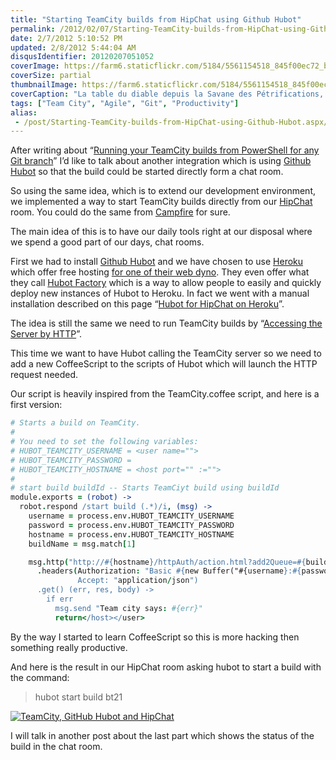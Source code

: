 ```yaml
---
title: "Starting TeamCity builds from HipChat using Github Hubot"
permalink: /2012/02/07/Starting-TeamCity-builds-from-HipChat-using-Github-Hubot/
date: 2/7/2012 5:10:52 PM
updated: 2/8/2012 5:44:04 AM
disqusIdentifier: 20120207051052
coverImage: https://farm6.staticflickr.com/5184/5561154518_845f00ec72_b.jpg
coverSize: partial
thumbnailImage: https://farm6.staticflickr.com/5184/5561154518_845f00ec72_q.jpg
coverCaption: "La table du diable depuis la Savane des Pétrifications, Martinique"
tags: ["Team City", "Agile", "Git", "Productivity"]
alias:
 - /post/Starting-TeamCity-builds-from-HipChat-using-Github-Hubot.aspx/index.html
---
```

<!-- [![La table du diable depuis la Savane des Pétrifications](http://farm6.staticflickr.com/5184/5561154518_845f00ec72_m.jpg)](http://www.flickr.com/photos/laurentkempe/5561154518/ "La table du diable depuis la Savane des Pétrifications by Laurent Kempé, on Flickr") -->   

After writing about “[Running your TeamCity builds from PowerShell for any Git branch](http://www.laurentkempe.com/post/Running-your-TeamCity-builds-from-a-command-line.aspx)” I’d like to talk about another integration which is using [Github Hubot](http://hubot.github.com/) so that the build could be started directly form a chat room.
<!-- more -->

So using the same idea, which is to extend our development environment, we implemented a way to start TeamCity builds directly from our [HipChat](https://www.hipchat.com/) room. You could do the same from [Campfire](http://campfirenow.com/) for sure. 

The main idea of this is to have our daily tools right at our disposal where we spend a good part of our days, chat rooms.

First we had to install [Github Hubot](http://hubot.github.com/) and we have chosen to use [Heroku](http://www.heroku.com/) which offer free hosting [for one of their web dyno](http://www.heroku.com/pricing#1-0). They even offer what they call [Hubot Factory](https://hubot-factory.herokuapp.com/about) which is a way to allow people to easily and quickly deploy new instances of Hubot to Heroku. In fact we went with a manual installation described on this page “[Hubot for HipChat on Heroku](https://github.com/hipchat/hubot-hipchat#readme)”. 

The idea is still the same we need to run TeamCity builds by “[Accessing the Server by HTTP](http://confluence.jetbrains.net/display/TCD6/Accessing+Server+by+HTTP)”.

This time we want to have Hubot calling the TeamCity server so we need to add a new CoffeeScript to the scripts of Hubot which will launch the HTTP request needed.

Our script is heavily inspired from the TeamCity.coffee script, and here is a first version:

```coffeescript TeamCity.coffee http://underscorejs.org/#compact TeamCity.coffee %}
# Starts a build on TeamCity.
#
# You need to set the following variables:
# HUBOT_TEAMCITY_USERNAME = <user name="">
# HUBOT_TEAMCITY_PASSWORD = 
# HUBOT_TEAMCITY_HOSTNAME = <host port="" :="">
#
# start build buildId -- Starts TeamCiyt build using buildId
module.exports = (robot) ->
  robot.respond /start build (.*)/i, (msg) ->
    username = process.env.HUBOT_TEAMCITY_USERNAME
    password = process.env.HUBOT_TEAMCITY_PASSWORD
    hostname = process.env.HUBOT_TEAMCITY_HOSTNAME
    buildName = msg.match[1]

    msg.http("http://#{hostname}/httpAuth/action.html?add2Queue=#{buildName}")
      .headers(Authorization: "Basic #{new Buffer("#{username}:#{password}").toString("base64")}",
               Accept: "application/json")
      .get() (err, res, body) ->
        if err
          msg.send "Team city says: #{err}"
          return</host></user>
```

By the way I started to learn CoffeeScript so this is more hacking then something really productive.

And here is the result in our HipChat room asking hubot to start a build with the command:

> hubot start build bt21

[![TeamCity, GitHub Hubot and HipChat](http://farm8.staticflickr.com/7024/6834441105_d42fa87111_o.jpg)](http://www.flickr.com/photos/laurentkempe/6834441105/ "TeamCity, GitHub Hubot and HipChat by Laurent Kempé, on Flickr")

I will talk in another post about the last part which shows the status of the build in the chat room.

